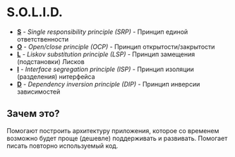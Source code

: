 # S.O.L.I.D.

* [**S**](/srp) - *Single responsibility principle (SRP)* - Принцип единой ответственности
* [**O**](/ocp) - *Open/close principle (OCP)* - Принцип открытости/закрытости
* [**L**](/lsp) - *Liskov substitution principle (LSP)* - Принцип замещения (подстановки) Лисков
* [**I**](/isp) - *Interface segregation principle (ISP)* - Принцип изоляции (разделения) нитерфейса
* [**D**](dip) - *Dependency inversion principle (DIP)* - Принцип инверсии зависимостей

## Зачем это?

Помогают построить архитектуру приложения, которое со временем  возможно будет проще (дешевле) поддерживать и развивать.
Помогает писать повторно используемый код.